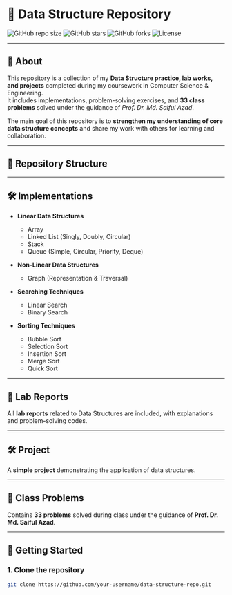 # 📘 Data Structure Repository  

![GitHub repo size](https://img.shields.io/github/repo-size/your-username/data-structure-repo)
![GitHub stars](https://img.shields.io/github/stars/your-username/data-structure-repo?style=social)
![GitHub forks](https://img.shields.io/github/forks/your-username/data-structure-repo?style=social)
![License](https://img.shields.io/github/license/your-username/data-structure-repo)

---

## 📖 About
This repository is a collection of my **Data Structure practice, lab works, and projects** completed during my coursework in Computer Science & Engineering.  
It includes implementations, problem-solving exercises, and **33 class problems** solved under the guidance of *Prof. Dr. Md. Saiful Azad*.  

The main goal of this repository is to **strengthen my understanding of core data structure concepts** and share my work with others for learning and collaboration.  

---

## 📂 Repository Structure  


---

## 🛠 Implementations  

- **Linear Data Structures**  
  - Array  
  - Linked List (Singly, Doubly, Circular)  
  - Stack  
  - Queue (Simple, Circular, Priority, Deque)  

- **Non-Linear Data Structures**  
  - Graph (Representation & Traversal)  

- **Searching Techniques**  
  - Linear Search  
  - Binary Search  

- **Sorting Techniques**  
  - Bubble Sort  
  - Selection Sort  
  - Insertion Sort  
  - Merge Sort  
  - Quick Sort  

---

## 📑 Lab Reports  
All **lab reports** related to Data Structures are included, with explanations and problem-solving codes.  

---

## 🛠 Project  
A **simple project** demonstrating the application of data structures.  

---

## 📘 Class Problems  
Contains **33 problems** solved during class under the guidance of **Prof. Dr. Md. Saiful Azad**.  

---

## 🚀 Getting Started  

### 1. Clone the repository  
```bash
git clone https://github.com/your-username/data-structure-repo.git
